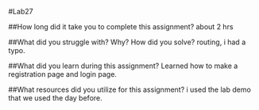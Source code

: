 #Lab27

##How long did it take you to complete this assignment?
about 2 hrs

##What did you struggle with? Why? How did you solve?
routing, i had a typo.

##What did you learn during this assignment?
Learned how to make a registration page and login page. 

##What resources did you utilize for this assignment?
i used the lab demo that we used the day before. 
